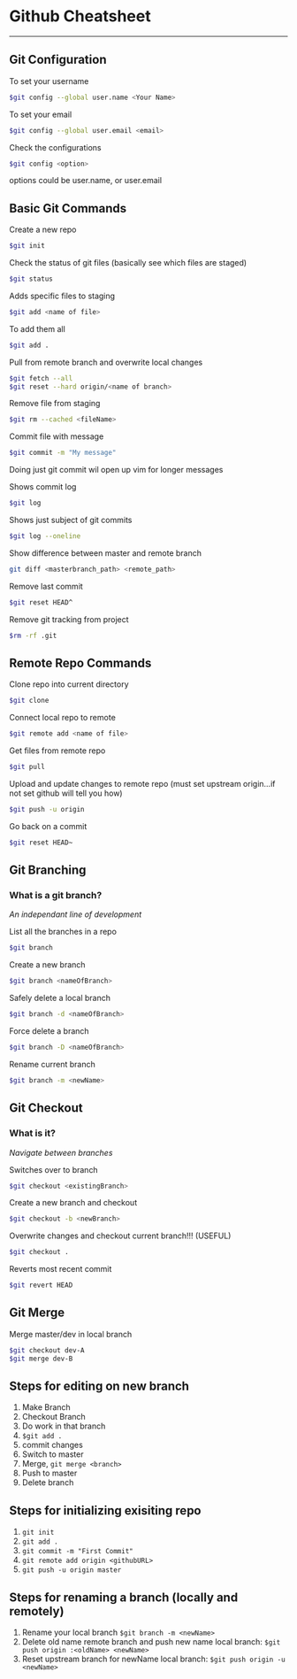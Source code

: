 # Github Cheatsheet

---
## Git Configuration
To set your username

```sh
$git config --global user.name <Your Name>
```

To set your email
```sh
$git config --global user.email <email>
```

Check the configurations

```sh
$git config <option>
```
options could be user.name, or user.email

## Basic Git Commands

Create a new repo
```sh
$git init
```

Check the status of git files (basically see which files are staged)
```sh
$git status
```

Adds specific files to staging

```sh
$git add <name of file>
```

To add them all

```sh
$git add .
```
Pull from remote branch and overwrite local changes

```sh
$git fetch --all
$git reset --hard origin/<name of branch>
```

Remove file from staging
```sh
$git rm --cached <fileName>
```

Commit file with message
```sh
$git commit -m "My message"
```
Doing just git commit wil open up vim for longer messages

Shows commit log
```sh
$git log
```

Shows just subject of git commits
```sh
$git log --oneline
```
Show difference between master and remote branch
```sh
git diff <masterbranch_path> <remote_path>
```
Remove last commit
```sh
$git reset HEAD^
```
Remove git tracking from project
```sh
$rm -rf .git
```

## Remote Repo Commands

Clone repo into current directory
```sh
$git clone
```

Connect local repo to remote
```sh
$git remote add <name of file>
```
Get files from remote repo
```sh
$git pull
```
Upload and update changes to remote repo (must set upstream origin...if not set github will tell you how)
```sh
$git push -u origin
```
Go back on a commit
```sh
$git reset HEAD~
```

## Git Branching
### What is a git branch?
*An independant line of development*

List all the branches in a repo
```sh
$git branch
```

Create a new branch
```sh
$git branch <nameOfBranch>
```

Safely delete a local branch
```sh
$git branch -d <nameOfBranch>
```

Force delete a branch

```sh
$git branch -D <nameOfBranch>
```

Rename current branch
```sh
$git branch -m <newName>
```

## Git Checkout
### What is it?
*Navigate between branches*

Switches over to branch
```sh
$git checkout <existingBranch>
```

Create a new branch and checkout
```sh
$git checkout -b <newBranch>
```
Overwrite changes and checkout current branch!!! (USEFUL)
```sh
$git checkout .
```
Reverts most recent commit
```sh
$git revert HEAD
```

## Git Merge

Merge master/dev in local branch
```sh
$git checkout dev-A
$git merge dev-B
```

## Steps for editing on new branch
1. Make Branch
2. Checkout Branch
3. Do work in that branch
4. ```$git add .```
5. commit changes
6. Switch to master
7. Merge, ```git merge <branch>```
8. Push to master
9. Delete branch

## Steps for initializing exisiting repo
1. ```git init```
2. ```git add .```
3. ```git commit -m "First Commit"```
4. ```git remote add origin <githubURL>```
5. ```git push -u origin master```

## Steps for renaming a branch (locally and remotely)
1. Rename your local branch `$git branch -m <newName>`
2. Delete old name remote branch and push new name local branch: `$git push origin :<oldName> <newName>`
3. Reset upstream branch for newName local branch: `$git push origin -u <newName>`





